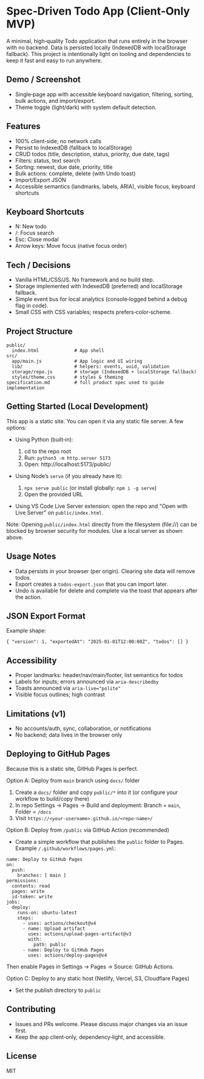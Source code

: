 # Spec‑Driven Todo App (Client‑Only MVP)

A minimal, high‑quality Todo application that runs entirely in the browser with no backend. Data is persisted locally (IndexedDB with localStorage fallback). This project is intentionally light on tooling and dependencies to keep it fast and easy to run anywhere.

## Demo / Screenshot
- Single‑page app with accessible keyboard navigation, filtering, sorting, bulk actions, and import/export.
- Theme toggle (light/dark) with system default detection.

## Features
- 100% client‑side; no network calls
- Persist to IndexedDB (fallback to localStorage)
- CRUD todos (title, description, status, priority, due date, tags)
- Filters: status, text search
- Sorting: newest, due date, priority, title
- Bulk actions: complete, delete (with Undo toast)
- Import/Export JSON
- Accessible semantics (landmarks, labels, ARIA), visible focus, keyboard shortcuts

## Keyboard Shortcuts
- N: New todo
- /: Focus search
- Esc: Close modal
- Arrow keys: Move focus (native focus order)

## Tech / Decisions
- Vanilla HTML/CSS/JS. No framework and no build step.
- Storage implemented with IndexedDB (preferred) and localStorage fallback.
- Simple event bus for local analytics (console‑logged behind a debug flag in code).
- Small CSS with CSS variables; respects prefers‑color‑scheme.

## Project Structure
```
public/
  index.html             # App shell
src/
  app/main.js            # App logic and UI wiring
  lib/                   # helpers: events, uuid, validation
  storage/repo.js        # storage (IndexedDB + localStorage fallback)
  styles/theme.css       # styles & theming
specification.md         # full product spec used to guide implementation
```

## Getting Started (Local Development)
This app is a static site. You can open it via any static file server. A few options:

- Using Python (built‑in):
  1. cd to the repo root
  2. Run: `python3 -m http.server 5173`
  3. Open: http://localhost:5173/public/

- Using Node’s `serve` (if you already have it):
  1. `npx serve public` (or install globally: `npm i -g serve`)
  2. Open the provided URL

- Using VS Code Live Server extension: open the repo and "Open with Live Server" on `public/index.html`.

Note: Opening `public/index.html` directly from the filesystem (file://) can be blocked by browser security for modules. Use a local server as shown above.

## Usage Notes
- Data persists in your browser (per origin). Clearing site data will remove todos.
- Export creates a `todos-export.json` that you can import later.
- Undo is available for delete and complete via the toast that appears after the action.

## JSON Export Format
Example shape:
```
{ "version": 1, "exportedAt": "2025-01-01T12:00:00Z", "todos": [] }
```

## Accessibility
- Proper landmarks: header/nav/main/footer, list semantics for todos
- Labels for inputs; errors announced via `aria-describedby`
- Toasts announced via `aria-live="polite"`
- Visible focus outlines; high contrast

## Limitations (v1)
- No accounts/auth, sync, collaboration, or notifications
- No backend; data lives in the browser only

## Deploying to GitHub Pages
Because this is a static site, GitHub Pages is perfect.

Option A: Deploy from `main` branch using `docs/` folder
1. Create a `docs/` folder and copy `public/*` into it (or configure your workflow to build/copy there)
2. In repo Settings → Pages → Build and deployment: Branch = `main`, Folder = `/docs`
3. Visit `https://<your-username>.github.io/<repo-name>/`

Option B: Deploy from `/public` via GitHub Action (recommended)
- Create a simple workflow that publishes the `public` folder to Pages. Example `/.github/workflows/pages.yml`:
```
name: Deploy to GitHub Pages
on:
  push:
    branches: [ main ]
permissions:
  contents: read
  pages: write
  id-token: write
jobs:
  deploy:
    runs-on: ubuntu-latest
    steps:
      - uses: actions/checkout@v4
      - name: Upload artifact
        uses: actions/upload-pages-artifact@v3
        with:
          path: public
      - name: Deploy to GitHub Pages
        uses: actions/deploy-pages@v4
```
Then enable Pages in Settings → Pages → Source: GitHub Actions.

Option C: Deploy to any static host (Netlify, Vercel, S3, Cloudflare Pages)
- Set the publish directory to `public`

## Contributing
- Issues and PRs welcome. Please discuss major changes via an issue first.
- Keep the app client‑only, dependency‑light, and accessible.

## License
MIT

